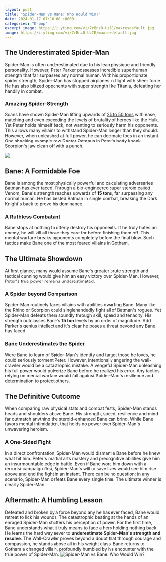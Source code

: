 ```yaml
---
layout: post
title: "Spider-Man vs Bane: Who Would Win?"
date: 2024-01-17 07:10:00 +0000
categories: "K-pop"
excerpt_image: https://i.ytimg.com/vi/7rBnz0-UzIE/maxresdefault.jpg
image: https://i.ytimg.com/vi/7rBnz0-UzIE/maxresdefault.jpg
---
```


## The Underestimated Spider-Man 
Spider-Man is often underestimated due to his lean physique and friendly personality. However, Peter Parker possesses incredible superhuman strength that far surpasses any normal human. With his proportionate spider strength, Spider-Man has stopped airplanes in flight with sheer force. He has also blitzed opponents with super strength like Titania, defeating her handily in combat.  
### **Amazing Spider-Strength**
Scans have shown Spider-Man lifting upwards of [25 to 50 tons](https://fistore.mysenprints.com/collection/abella) with ease, matching and even exceeding the levels of brutality of heroes like the Hulk. Yet Peter holds himself back, not wanting to seriously harm his opponents. This allows many villains to withstand Spider-Man longer than they should. However, when unleashed at full power, he can decimate foes in an instant. One shocking example saw Doctor Octopus in Peter's body knock Scorpion's jaw clean off with a punch.

![](https://static0.cbrimages.com/wordpress/wp-content/uploads/2020/10/Spider-Man-Vs-Bane.jpg)
## Bane: A Formidable Foe
Bane is among the most physically powerful and calculating adversaries Batman has ever faced. Through a bio-engineered super steroid called Venom, Bane's strength reaches upwards of **15 tons**, far surpassing any normal human. He has bested Batman in single combat, breaking the Dark Knight's back to prove his dominance. 
### **A Ruthless Combatant** 
Bane stops at nothing to utterly destroy his opponents. If he truly hates an enemy, he will kill all those they care for before finishing them off. This mental warfare breaks opponents completely before the final blow. Such tactics make Bane one of the most feared villains in Gotham.
## The Ultimate Showdown
At first glance, many would assume Bane's greater brute strength and tactical cunning would give him an easy victory over Spider-Man. However, Peter's true power remains underestimated.
### **A Spider beyond Comparison**
Spider-Man routinely faces villains with abilities dwarfing Bane. Many like the Rhino or Scorpion could singlehandedly fight all of Batman's rogues. Yet Spider-Man defeats them soundly through skill, speed and tenacity. His strength outclasses Bane's **15 ton** levels by an order of magnitude. Add Parker's genius intellect and it's clear he poses a threat beyond any Bane has faced. 
### **Bane Underestimates the Spider**
Were Bane to learn of Spider-Man's identity and target those he loves, he could seriously torment Peter. However, intentionally angering the wall-crawler would be a catastrophic mistake. A vengeful Spider-Man unleashing his full power would pulverize Bane before he realized his error. Any tactics relying on mental warfare would fail against Spider-Man's resilience and determination to protect others.
## The Definitive Outcome
When comparing raw physical stats and combat feats, Spider-Man stands heads and shoulders above Bane. His strength, speed, resilience and mind far outmatch anything the steroid-enhanced Bane can bring. While Bane favors mental intimidation, that holds no power over Spider-Man's unwavering heroism. 
### **A One-Sided Fight**
In a direct confrontation, Spider-Man would dismantle Bane before he knew what hit him. Peter's martial arts mastery and precognitive abilities give him an insurmountable edge in battle. Even if Bane wore him down with a terrorist campaign first, Spider-Man's will to save lives would see him rise above and end the fight in an instant. There can be no question: in any scenario, Spider-Man defeats Bane every single time. The ultimate winner is clearly Spider-Man.
## Aftermath: A Humbling Lesson
Defeated and broken by a force beyond any he has ever faced, Bane would retreat to lick his wounds. The catastrophic beating at the hands of an enraged Spider-Man shatters his perception of power. For the first time, Bane understands what it truly means to face a hero holding nothing back. He learns the hard way never to **underestimate Spider-Man's strength and resolve**. The Wall-Crawler proves beyond a doubt that through courage and compassion, he stands above all in his weight class. Bane returns to Gotham a changed villain, profoundly humbled by his encounter with the true power of Spider-Man.
![Spider-Man vs Bane: Who Would Win?](https://i.ytimg.com/vi/7rBnz0-UzIE/maxresdefault.jpg)